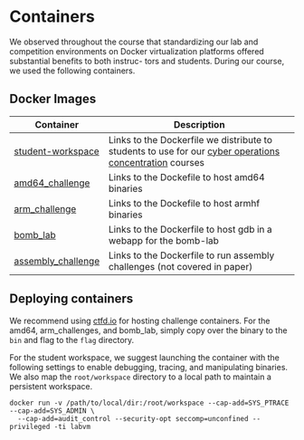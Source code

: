 # Containers

We observed throughout the course that standardizing our lab and competition environments on Docker virtualization platforms offered substantial benefits to both instruc- tors and students. During our course, we used the following containers.

## Docker Images

| Container         | Description | 
|-------------|-------------|
| [student-workspace](https://github.com/tj-oconnor/Docker-Images/tree/main/labvm)  | Links to the Dockerfile we distribute to students to use for our [cyber operations concentration](https://research.fit.edu/cyber) courses             |
| [amd64_challenge](amd64_challenge/)            | Links to the Dockefile to host amd64 binaries             |
| [arm_challenge](arm_challenge/)				 | Links to the Dockefile to host armhf binaries   		     |
| [bomb_lab](bomb_lab/)							 | Links to the Dockerfile to host gdb in a webapp for the bomb-lab				|
| [assembly_challenge](assembly_challenge/)  | Links to the Dockerfile to run assembly challenges (not covered in paper)     |

## Deploying containers

We recommend using [ctfd.io](https://ctfd.io) for hosting challenge containers. For the amd64, arm_challenges, and bomb_lab, simply copy over the binary to the ``bin`` and flag to the ``flag`` directory.

For the student workspace, we suggest launching the container with the following settings to enable debugging, tracing, and manipulating binaries. We also map the ``root/workspace`` directory to a local path to maintain a persistent workspace.

```
docker run -v /path/to/local/dir:/root/workspace --cap-add=SYS_PTRACE --cap-add=SYS_ADMIN \
  --cap-add=audit_control --security-opt seccomp=unconfined --privileged -ti labvm 
```
